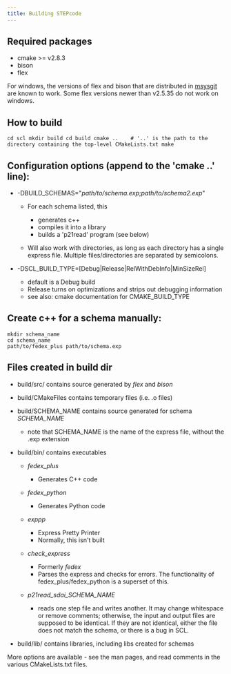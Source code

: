 ```yaml
---
title: Building STEPcode
---
```


Required packages
-----------------

-   cmake \>= v2.8.3
-   bison
-   flex

For windows, the versions of flex and bison that are distributed in
[msysgit](http://code.google.com/p/msysgit/) are known to work. Some
flex versions newer than v2.5.35 do not work on windows.

How to build
------------

`cd scl
mkdir build
cd build
cmake ..    # '..' is the path to the directory containing the top-level CMakeLists.txt
make`

Configuration options (append to the 'cmake ..' line):
------------------------------------------------------

-   -DBUILD\_SCHEMAS="*path/to/schema.exp*;*path/to/schema2.exp*"
    -   For each schema listed, this
        -   generates c++
        -   compiles it into a library
        -   builds a 'p21read' program (see below)

    -   Will also work with directories, as long as each directory has a
        single express file. Multiple files/directories are separated by
        semicolons.

-   -DSCL\_BUILD\_TYPE=[Debug|Release|RelWithDebInfo|MinSizeRel]
    -   default is a Debug build
    -   Release turns on optimizations and strips out debugging
        information
    -   see also: cmake documentation for CMAKE\_BUILD\_TYPE

Create c++ for a schema manually:
---------------------------------

    mkdir schema_name
    cd schema_name
    path/to/fedex_plus path/to/schema.exp

Files created in build dir
--------------------------

-   build/src/ contains source generated by *flex* and *bison*
-   build/CMakeFiles contains temporary files (i.e. .o files)
-   build/SCHEMA\_NAME contains source generated for schema
    *SCHEMA\_NAME*
    -   note that SCHEMA\_NAME is the name of the express file, without
        the .exp extension

-   build/bin/ contains executables
    -   *fedex\_plus*
        -   Generates C++ code

    -   *fedex\_python*
        -   Generates Python code

    -   *exppp*
        -   Express Pretty Printer
        -   Normally, this isn't built

    -   *check\_express*
        -   Formerly *fedex*
        -   Parses the express and checks for errors. The functionality
            of fedex\_plus/fedex\_python is a superset of this.

    -   *p21read\_sdai\_SCHEMA\_NAME*
        -   reads one step file and writes another. It may change
            whitespace or remove comments; otherwise, the input and
            output files are supposed to be identical. If they are not
            identical, either the file does not match the schema, or
            there is a bug in SCL.

-   build/lib/ contains libraries, including libs created for schemas

More options are available - see the man pages, and read comments in the
various CMakeLists.txt files.
